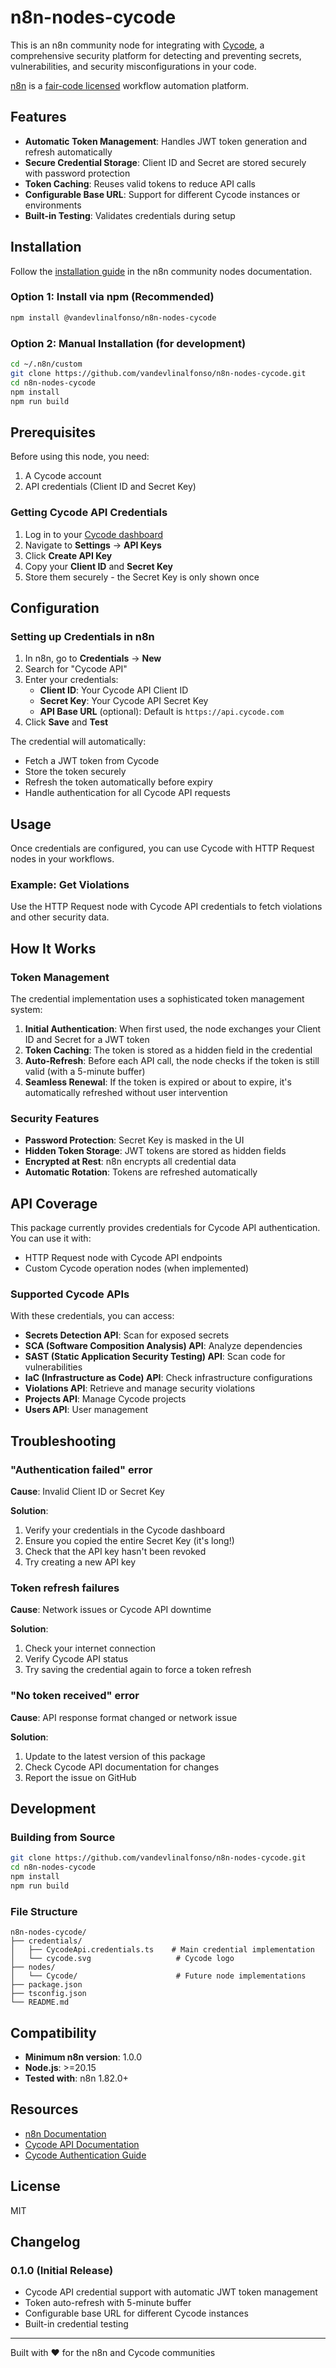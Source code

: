 # n8n-nodes-cycode

This is an n8n community node for integrating with [Cycode](https://cycode.com), a comprehensive security platform for detecting and preventing secrets, vulnerabilities, and security misconfigurations in your code.

[n8n](https://n8n.io/) is a [fair-code licensed](https://docs.n8n.io/reference/license/) workflow automation platform.

## Features

- **Automatic Token Management**: Handles JWT token generation and refresh automatically
- **Secure Credential Storage**: Client ID and Secret are stored securely with password protection
- **Token Caching**: Reuses valid tokens to reduce API calls
- **Configurable Base URL**: Support for different Cycode instances or environments
- **Built-in Testing**: Validates credentials during setup

## Installation

Follow the [installation guide](https://docs.n8n.io/integrations/community-nodes/installation/) in the n8n community nodes documentation.

### Option 1: Install via npm (Recommended)

```bash
npm install @vandevlinalfonso/n8n-nodes-cycode
```

### Option 2: Manual Installation (for development)

```bash
cd ~/.n8n/custom
git clone https://github.com/vandevlinalfonso/n8n-nodes-cycode.git
cd n8n-nodes-cycode
npm install
npm run build
```

## Prerequisites

Before using this node, you need:

1. A Cycode account
2. API credentials (Client ID and Secret Key)

### Getting Cycode API Credentials

1. Log in to your [Cycode dashboard](https://app.cycode.com)
2. Navigate to **Settings** → **API Keys**
3. Click **Create API Key**
4. Copy your **Client ID** and **Secret Key**
5. Store them securely - the Secret Key is only shown once

## Configuration

### Setting up Credentials in n8n

1. In n8n, go to **Credentials** → **New**
2. Search for "Cycode API"
3. Enter your credentials:
   - **Client ID**: Your Cycode API Client ID
   - **Secret Key**: Your Cycode API Secret Key
   - **API Base URL** (optional): Default is `https://api.cycode.com`
4. Click **Save** and **Test**

The credential will automatically:
- Fetch a JWT token from Cycode
- Store the token securely
- Refresh the token automatically before expiry
- Handle authentication for all Cycode API requests

## Usage

Once credentials are configured, you can use Cycode with HTTP Request nodes in your workflows.

### Example: Get Violations

Use the HTTP Request node with Cycode API credentials to fetch violations and other security data.

## How It Works

### Token Management

The credential implementation uses a sophisticated token management system:

1. **Initial Authentication**: When first used, the node exchanges your Client ID and Secret for a JWT token
2. **Token Caching**: The token is stored as a hidden field in the credential
3. **Auto-Refresh**: Before each API call, the node checks if the token is still valid (with a 5-minute buffer)
4. **Seamless Renewal**: If the token is expired or about to expire, it's automatically refreshed without user intervention

### Security Features

- **Password Protection**: Secret Key is masked in the UI
- **Hidden Token Storage**: JWT tokens are stored as hidden fields
- **Encrypted at Rest**: n8n encrypts all credential data
- **Automatic Rotation**: Tokens are refreshed automatically

## API Coverage

This package currently provides credentials for Cycode API authentication. You can use it with:

- HTTP Request node with Cycode API endpoints
- Custom Cycode operation nodes (when implemented)

### Supported Cycode APIs

With these credentials, you can access:

- **Secrets Detection API**: Scan for exposed secrets
- **SCA (Software Composition Analysis) API**: Analyze dependencies
- **SAST (Static Application Security Testing) API**: Scan code for vulnerabilities
- **IaC (Infrastructure as Code) API**: Check infrastructure configurations
- **Violations API**: Retrieve and manage security violations
- **Projects API**: Manage Cycode projects
- **Users API**: User management

## Troubleshooting

### "Authentication failed" error

**Cause**: Invalid Client ID or Secret Key

**Solution**:
1. Verify your credentials in the Cycode dashboard
2. Ensure you copied the entire Secret Key (it's long!)
3. Check that the API key hasn't been revoked
4. Try creating a new API key

### Token refresh failures

**Cause**: Network issues or Cycode API downtime

**Solution**:
1. Check your internet connection
2. Verify Cycode API status
3. Try saving the credential again to force a token refresh

### "No token received" error

**Cause**: API response format changed or network issue

**Solution**:
1. Update to the latest version of this package
2. Check Cycode API documentation for changes
3. Report the issue on GitHub

## Development

### Building from Source

```bash
git clone https://github.com/vandevlinalfonso/n8n-nodes-cycode.git
cd n8n-nodes-cycode
npm install
npm run build
```

### File Structure

```
n8n-nodes-cycode/
├── credentials/
│   ├── CycodeApi.credentials.ts    # Main credential implementation
│   └── cycode.svg                   # Cycode logo
├── nodes/
│   └── Cycode/                      # Future node implementations
├── package.json
├── tsconfig.json
└── README.md
```

## Compatibility

- **Minimum n8n version**: 1.0.0
- **Node.js**: >=20.15
- **Tested with**: n8n 1.82.0+

## Resources

- [n8n Documentation](https://docs.n8n.io/)
- [Cycode API Documentation](https://docs.cycode.com/)
- [Cycode Authentication Guide](https://docs.cycode.com/reference/authentication)

## License

MIT

## Changelog

### 0.1.0 (Initial Release)

- Cycode API credential support with automatic JWT token management
- Token auto-refresh with 5-minute buffer
- Configurable base URL for different Cycode instances
- Built-in credential testing

---

Built with ❤️ for the n8n and Cycode communities
